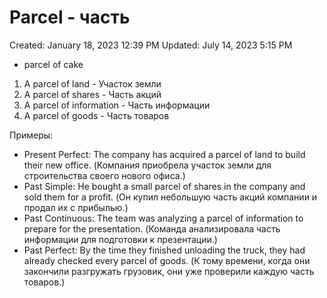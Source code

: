 # Parcel - часть

Created: January 18, 2023 12:39 PM
Updated: July 14, 2023 5:15 PM

- parcel of cake

1. A parcel of land - Участок земли
2. A parcel of shares - Часть акций
3. A parcel of information - Часть информации
4. A parcel of goods - Часть товаров

Примеры:

- Present Perfect: The company has acquired a parcel of land to build their new office. (Компания приобрела участок земли для строительства своего нового офиса.)
- Past Simple: He bought a small parcel of shares in the company and sold them for a profit. (Он купил небольшую часть акций компании и продал их с прибылью.)
- Past Continuous: The team was analyzing a parcel of information to prepare for the presentation. (Команда анализировала часть информации для подготовки к презентации.)
- Past Perfect: By the time they finished unloading the truck, they had already checked every parcel of goods. (К тому времени, когда они закончили разгружать грузовик, они уже проверили каждую часть товаров.)